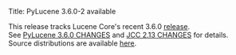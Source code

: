 Title: PyLucene 3.6.0-2 available

This release tracks Lucene Core's recent 3.6.0 <a href="https://lucene.apache.org/core/corenews.html">release</a>.<br/>
See <a href="https://svn.apache.org/repos/asf/lucene/pylucene/tags/pylucene_3_6_0/CHANGES">PyLucene 3.6.0 CHANGES</a> and <a href="https://svn.apache.org/repos/asf/lucene/pylucene/trunk/jcc/CHANGES">JCC 2.13 CHANGES</a> for details.<br/>
Source distributions are available <a href="https://archive.apache.org/dist/lucene/pylucene/">here</a>.


